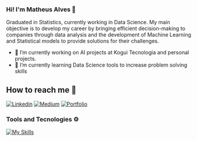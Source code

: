 ### Hi! I'm Matheus Alves 🖖
Graduated in Statistics, currently working in Data Science. My main objective is to develop my career by bringing efficient decision-making to companies through data analysis and the development of Machine Learning and Statistical models to provide solutions for their challenges.

- 🔭 I’m currently working on AI projects at Kogui Tecnologia and personal projects.
- 🌱 I’m currently learning Data Science tools to increase problem solving skills



## How to reach me 👀
[![Linkedin](https://img.shields.io/badge/LinkedIn-0077B5?style=for-the-badge&logo=linkedin&logoColor=white)](linkedin.com/in/matheuss-alvess) [![Medium](https://img.shields.io/badge/Medium-12100E?style=for-the-badge&logo=medium&logoColor=white)](https://medium.com/@matheuss_alvess) [![Portfolio](https://img.shields.io/badge/website-000000?style=for-the-badge&logo=About.me&logoColor=white)](https://matheussalvess.github.io/portfolio-projetos/)



### Tools and Tecnologies ⚙️
[![My Skills](https://skillicons.dev/icons?i=ai,py,tensorflow,vscode,git,docker,powershell,linux,r,sqlite,latex)](https://skillicons.dev)


